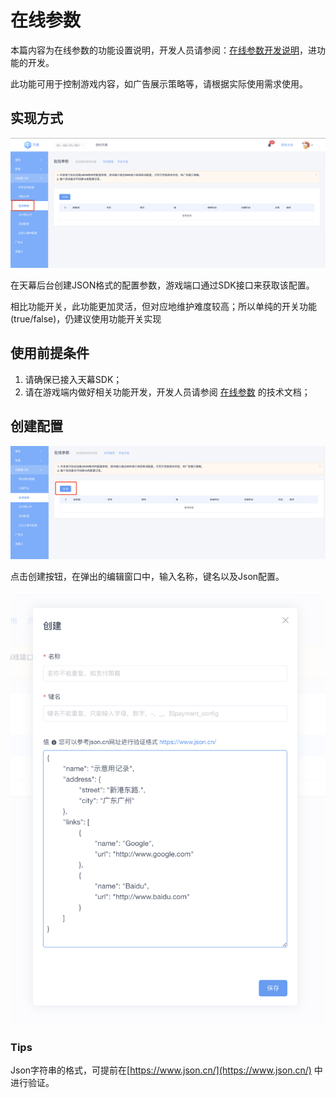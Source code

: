 # 在线参数

本篇内容为在线参数的功能设置说明，开发人员请参阅：[在线参数开发说明](../dev-guide/json.md)，进功能的开发。

此功能可用于控制游戏内容，如广告展示策略等，请根据实际使用需求使用。

## 实现方式

![&#x5728;&#x7EBF;&#x53C2;&#x6570;&#x914D;&#x7F6E;&#x9875;&#x9762;](../../.gitbook/assets/image%20%283%29.png)

在天幕后台创建JSON格式的配置参数，游戏端口通过SDK接口来获取该配置。 

相比功能开关，此功能更加灵活，但对应地维护难度较高；所以单纯的开关功能\(true/false\)，仍建议使用功能开关实现

## 使用前提条件

1. 请确保已接入天幕SDK； 
2. 请在游戏端内做好相关功能开发，开发人员请参阅 [在线参数](../dev-guide/json.md) 的技术文档；

## 创建配置

![&#x914D;&#x7F6E;&#x5728;&#x7EBF;&#x53C2;&#x6570;](../../.gitbook/assets/image%20%2883%29.png)

点击创建按钮，在弹出的编辑窗口中，输入名称，键名以及Json配置。

![&#x7F16;&#x8F91;&#x9875;&#x9762;](../../.gitbook/assets/image%20%2897%29.png)

###  Tips

Json字符串的格式，可提前在[https://www.json.cn/](https://www.json.cn/) 中进行验证。

